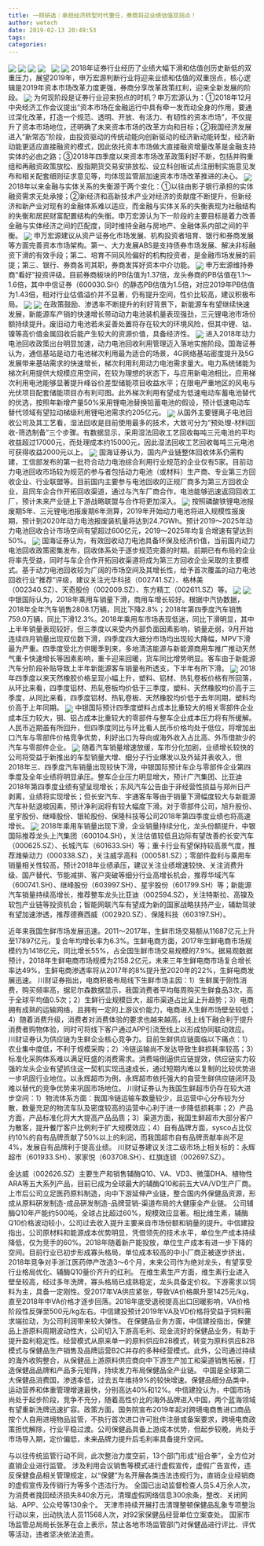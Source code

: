 ```yaml
---
title: 一财研选｜承担经济转型时代重任，券商将迎业绩估值双拐点！
author: wetech
date: 2019-02-13 20:49:53
tags: 
categories: 
---
```


<!-- more -->
<img align="center" border="0" src="https://imgcdn.yicai.com/uppics/images/2019/02/87b64775ab53033044c388ac6cb465b2.jpg" />
<img align="center" border="0" src="https://imgcdn.yicai.com/uppics/images/2019/02/fe42e62293ec131d5a9c817001d5ffde.jpg" />

<img align="center" border="0" src="https://imgcdn.yicai.com/uppics/images/2019/02/7ac523d0ac2bd324bf7d866b30f124dd.jpg" />

<img align="center" border="0" src="https://imgcdn.yicai.com/uppics/images/2019/02/310d27af338305e859106daf168469c6.jpg" />
 
<img align="center" border="0" src="https://imgcdn.yicai.com/uppics/images/2019/02/0dccc724fbc24f7d11ebde39e164b1cc.jpg" />

<img align="center" border="0" src="https://imgcdn.yicai.com/uppics/images/2019/02/2a2187813d7e8bb2462fed5b48eb7b60.jpg" />
2018年证券行业经历了业绩大幅下滑和估值创历史新低的双重压力，展望2019年，申万宏源判断行业将迎来业绩和估值的双重拐点，核心逻辑是2019年资本市场改革力度更强，券商分享改革政策红利，迎来全新发展的阶段。
<img align="center" border="0" src="https://imgcdn.yicai.com/uppics/images/2019/02/f12c7c499621b34ecfac23ff99aab46d.jpg" />
为何现阶段是证券行业迎来拐点的时机？申万宏源认为：①2018年12月中央经济工作会议提出“资本市场在金融运行中具有牵一发而动全身的作用，要通过深化改革，打造一个规范、透明、开放、有活力、有韧性的资本市场”，不仅提升了资本市场地位，还明确了未来资本市场的改革方向和目标；②我国经济发展进入“新常态”阶段，由投资驱动的传统动能向创新驱动的经济新动能转型，经济新动能更适应直接融资的模式，因此依托资本市场做大直接融资增量改革是金融支持实体的必由之路；③2018年四季度以来资本市场改革政策利好不断，包括并购重组和再融资政策放松、股指期货交易安排放松、设立科创板试点注册制实施意见发布和相关配套细则征求意见等，均体现监管层加速资本市场改革推进的决心。
<img align="center" border="0" src="https://imgcdn.yicai.com/uppics/images/2019/02/1de64b601e7bcc9f4358f226d30ada65.jpg" />
2018年以来金融与实体关系的失衡源于两个变化：①以往由影子银行承担的实体融资需求无处承接；②新经济和高新技术产业对经济的贡献度不断提升，但新经济和新产业对现有的金融体系难以适应，而金融与实体关系的失衡表现为社融结构的失衡和居民财富配置结构的失衡。申万宏源认为下一阶段的主要目标是着力改善金融与实体经济之间的匹配度，同时维持金融与房地产、金融体系内部之间的平衡。
<img align="center" border="0" src="https://imgcdn.yicai.com/uppics/images/2019/02/ed3a2982bf26ab3316a5cc5d07e5faea.jpg" />
申万宏源建议从资产证券化市场发展、机构投资者培育、银行和券商发展等方面完善资本市场架构。第一、大力发展ABS是支持债券市场发展、解决非标融资下滑的有效手段；第二、培育不同风险偏好的机构投资者，是金融市场发展的前提；第三、银行、券商各司其职，券商发挥好资本中介功能。
<img align="center" border="0" src="https://imgcdn.yicai.com/uppics/images/2019/02/27aaae4eaad56bf0f054b85aeb605207.jpg" />
申万宏源维持券商“看好”投资评级。目前券商板块的PB估值为1.37倍，龙头券商的PB估值在1.1～1.6倍，其中中信证券（600030.SH）的静态PB估值为1.5倍，对应2019年PB估值为1.43倍，相对行业估值溢价并不显著，仍有提升空间，性价比较高，建议积极布局。
<img align="center" border="0" src="https://imgcdn.yicai.com/uppics/images/2019/02/ba221a92aa1f137050dc9b4ece4f9824.jpg" />

<img align="center" border="0" src="https://imgcdn.yicai.com/uppics/images/2019/02/d998d940b354402ac1ebf35b6d8f53f2.jpg" />
在政策鼓励、渗透率不断提升的利好背景下，新能源车有望继续快速发展，新能源车产销的快速增长带动动力电池装机量表现强劲，三元锂电池市场份额持续提升。废旧动力电池若未妥善处置将存在较大的环境风险，但其中锂、钴、镍等高价值金属回收后能产生较大的资源价值，具备经济性。
<img align="center" border="0" src="https://imgcdn.yicai.com/uppics/images/2019/02/8b24729ab3309791d00c09b005ed2a98.jpg" />
进入2018年动力电池回收政策出台明显加速，动力电池回收利用管理迈入落地实施阶段。国海证券认为，通信基站是动力电池梯次利用最为适合的场景，4G网络基站密度提升及5G发展带来基站需求的快速增长，梯次利用利用动力电池需求量大。电力系统储能为梯次利用提供大规模应用空间，在较为理想的状态下，与应用新电池相比，应用梯次利用电池能够显著提升峰谷价差型储能项目收益水平；在限电严重地区的风电与光伏项目配套储能项目亦有利可图。此外梯次利用有望成为低速电动车蓄电池替代的优选，按照年新增产量50%采用锂电池替换铅蓄电池的假设，预计低速电动车替代领域有望拉动梯级利用锂电池需求约205亿元。
<img align="center" border="0" src="https://imgcdn.yicai.com/uppics/images/2019/02/cc1e147ba0757baf71a44067807e84e5.jpg" />
从国外主要锂离子电池回收公司及其工艺看，湿法回收是目前使用最多的技术，大致可分为“预处理-材料回收-筛选制备”三个步骤。有数据显示，采用湿法回收工艺回收每吨三元电池的平均收益超过17000元，而处理成本约15000元，因此湿法回收工艺回收每吨三元电池可获得收益2000元以上。
<img align="center" border="0" src="https://imgcdn.yicai.com/uppics/images/2019/02/a6063689285e784ba68eb9283a161d7d.jpg" />
国海证券认为，国内产业链整体回收体系仍需构建，工信部发布的第一批符合动力电池综合利用行业规范的企业仅有5家。目前动力电池回收市场较为规范的参与者包括动力电池（或材料）生产商、专业第三方回收企业、行业联盟等。目前国内主要参与电池回收的正规厂商多为第三方回收企业，且同车企合作开拓回收渠道，通过与汽车厂商合作，电池能够迅速返回回收工厂，预计未来产业链上下游战略联盟与合作将更加深入。
<img align="center" border="0" src="https://imgcdn.yicai.com/uppics/images/2019/02/964a50d7fd64918d35fe025215e96eb1.jpg" />
按照磷酸铁锂电池报废期5年、三元锂电池报废期6年测算，2019年开始动力电池将进入规模性报废期，预计到2020年动力电池报废装机量将达到24.7GWh。预计2019～2025年动力电池回收合计市场空间有望超过600亿元，2019～2025年均复合增速有望达到50%。
<img align="center" border="0" src="https://imgcdn.yicai.com/uppics/images/2019/02/4c195877a2e92a25cc51f233ee090e81.jpg" />
国海证券认为，有效回收动力电池具备环保及经济价值，当前国内动力电池回收政策密集发布，回收体系处于逐步规范完善的时期。前期已有布局的企业将率先受益，同时与车企合作开拓回收渠道将成为第三方回收企业采取的主要模式。基于动力电池回收较为广阔的市场空间及其增长性，给予首次覆盖的动力电池回收行业“推荐”评级，建议关注光华科技（002741.SZ）、格林美（002340.SZ）、天奇股份（002009.SZ）、东方精工（002611.SZ）等。
<img align="center" border="0" src="https://imgcdn.yicai.com/uppics/images/2019/02/10a42dbfc56742dc01afb51443e34218.jpg" />

<img align="center" border="0" src="https://imgcdn.yicai.com/uppics/images/2019/02/e258d269f4a8443283319471abf3ac08.jpg" />
中银国际认为，2018年乘用车销量下滑，商用车增长较好。根据中汽协数据，2018年全年汽车销售2808.1万辆，同比下降2.8%；2018年第四季度汽车销售759.0万辆，同比下滑12.3%。2018年乘用车市场表现低迷，同比下滑明显，其中上半年销量表现较好，但三季度以来受内外部负面因素影响，销量走弱，9月开始连续四月销量出现双位数下滑，四季度四大细分市场均出现较大降幅，MPV下滑最为严重。四季度受北方供暖季到来，多地清洁能源与新能源商用车推广推动天然气重卡快速增长等因素影响，重卡迎来回暖，货车同比增势明显。客车由于新能源汽车分阶段补贴导致上半年新能源客车销量有所透支，下半年有所下滑。
<img align="center" border="0" src="https://imgcdn.yicai.com/uppics/images/2019/02/66a996e7bb6259319d31670d62720b44.jpg" />
2018年四季度以来天然橡胶价格呈现小幅上升，塑料、铝材、热轧卷板价格有所回落，从环比来看，四季度铝材、热轧卷板均价低于三季度，塑料、天然橡胶均价高于三季度，从同比来看，四季度铝材、热轧卷板、天然橡胶均价低于去年同期，塑料均价高于上年同期。
<img align="center" border="0" src="https://imgcdn.yicai.com/uppics/images/2019/02/13654384c2fb3e3fe9cac87814b7e5eb.jpg" />
中银国际预计四季度塑料占成本比重较大的相关零部件企业成本压力较大，钢、铝占成本比重较大的零部件与整车企业成本压力将有所缓解。人民币近期虽有所回升，但四季度同比与环比看人民币价格均处于低位，将增加出口汽车与零部件价格竞争优势，利好出口为导向或海外收入占比高、外币借款少的汽车与零部件企业。
<img align="center" border="0" src="https://imgcdn.yicai.com/uppics/images/2019/02/767f264378efc2884ba0c2a451e59af4.jpg" />
随着汽车销量增速放缓，车市分化加剧，业绩增长较快的公司将受益于新推出的车型销量大增、细分子行业爆发以及外延并表收入，但2018年三、四季度汽车销量出现较快下滑，中银国际预计车企与零部件企业第四季度及全年业绩将明显承压。整车企业压力明显增大，预计广汽集团、比亚迪2018年第四季度业绩有望呈现增长；东风汽车公告由于非经营性损益与郑州日产剥离，业绩将实现增长；但长安汽车、宇通客车等由于销量下滑幅度较大与新能源汽车补贴退坡因素，预计净利润将有较大幅度下滑。对于零部件公司，旭升股份、星宇股份、继峰股份、银轮股份、保隆科技等公司2018年第四季度业绩也将高速增长。
<img align="center" border="0" src="https://imgcdn.yicai.com/uppics/images/2019/02/d2c14e84dfd62a5cc8c20bcde835018c.jpg" />
2018年乘用车销量出现下滑，企业销量持续分化，龙头份额提升，中银国际推荐龙头上汽集团（600104.SH），关注估值较低且边际有望改善的长安汽车（000625.SZ）、长城汽车（601633.SH）等；重卡行业有望保持较高景气度，推荐潍柴动力（000338.SZ），关注威孚高科（000581.SZ）；零部件盈利与乘用车销量相关性较高，预计2018年业绩承压，建议关注业绩增速较快、关注消费升级、国产替代、节能减排、客户突破等细分行业高增长机会，推荐华域汽车（600741.SH）、继峰股份（603997.SH）、星宇股份（601799.SH）等；新能源汽车销量持续高增长，推荐整车龙头比亚迪（002594.SZ），关注特斯拉、高镍及软包产业链等投资机会；智能网联汽车有望成为新的国家战略扶持产业，辅助驾驶有望加速渗透，推荐德赛西威（002920.SZ）、保隆科技（603197.SH）。

近年来我国生鲜市场发展迅速。2011～2017年，生鲜市场交易额从11687亿元上升至17897亿元，复合年均增长率为6.3%。生鲜电商方面，2017年生鲜电商市场规模约为1418亿元，同比增长55%，占全国生鲜市场交易规模的7.9%。据易观数据预计，2018年生鲜电商市场规模为2158.2亿元，未来三年生鲜电商市场复合增长率达49%，生鲜电商渗透率将从2017年的8%提升至2020年的22%，生鲜电商发展迅速。
川财证券指出，电商积极布局线下生鲜市场主因：1）生鲜属于刚性消费，购买频率高，据尼尔森数据显示，我国消费者平均每周购买生鲜食品3次，高于全球平均值0.5次；2）生鲜行业规模巨大，超市渠道占比呈上升趋势；3）电商拥有成熟的运输网络，且拥有一定的上游议价能力，电商进入生鲜市场壁垒较低；4）随着消费升级，消费者对消费体验的要求也越来越高，线上线下融合利于提升消费者购物体验，同时可将线下客户通过APP引流至线上以形成协同联动效应。
川财证券认为供应链为生鲜企业核心竞争力。目前生鲜供应链面临以下痛点：1）农业集中度低，不利于规模采购；2）冷链运输尚不发达导致生鲜损耗率较高；3）标准化采购体系难以满足旺盛的消费需求。消费端倒逼供应链提效，供应链实力较强的龙头企业有望抓住这一契机实现迅速成长，通过短期内难以复制的比较优势进一步巩固行业地位。以永辉超市为例，永辉超市依托强大的自营生鲜供应链闭环及难以替代的竞争优势来巩固市场地位。
川财证券认为我国生鲜超市仍存在较大进步空间：1）物流体系方面：我国冷链运输车数量较少，且运营中心分布较为分散，数量充足的物流车队及密度较高的运营中心利于进一步降低损耗率；2）产品方面，产品标准化将大大提高产品品质；3）渠道方面，我国生鲜超市大部分客户为散客，提升餐厅客户比例利于扩大规模效应；4）自有品牌方面，sysco占比仅约10%的自有品牌贡献了50%以上的利润，而我国超市自有品牌贡献率尚不足4%，发展自有品牌利于提高业绩。
川财证券建议关注二级市场上相关标的：永辉超市（601933.SH）、家家悦（603708.SH）、红旗连锁（002697.SZ）。

金达威（002626.SZ）主要生产和销售辅酶Q10、VA、VD3、微藻DHA、植物性ARA等五大系列产品，目前已成为全球最大的辅酶Q10和前五大VA/VD生产厂商。上市后公司立足医药原料制造，向中下游延伸产业链，整合国内外保健品资源，形成从原料硏发制造-成品硏发制造-品牌营销-渠道布局的大健康全产业链。
公司辅酶Q10年产能约500吨，全球占比超过60%，规模效应显著。相比维生素，辅酶Q10价格波动较小，公司过去收入提升主要来自市场份额和销量的提升。中信建投指出，公司原材料和能源成本优势明显，凭借领先的技术水平，单位生产成本持续降低，仅为竞手的60%。2018年随着新产能投放，单位生产成本有进一步下降的空间。目前行业已初步形成寡头格局，单位成本较高的中小厂商正被逐步挤出，2018年竞争对手浙江医药停产改造3～6个月，未来公司作为绝对龙头，有望享受行业格局优化、辅酶Q10量价齐升的红利。
在维生素生产方面，维生素行业进入壁垒较高，经过多年洗牌，寡头格局已成熟稳定，龙头具备定价权。下游需求以饲料为主，具备一定刚性。受2017年VA供应紧张，导致VA价格飙升至1425元/kg，直至2018年中VA价格才逐步回落。2018年底受退税提高出口回暖影响，VA价格阶段性反弹至500元/kg左右。中信建投预计2019年VA及VD价格将受益于饲料需求端拉动，为公司利润带来较大弹性。
在保健品业务方面，中信建投指出，保健品上游原料周期波动性大，公司切入下游高毛利、现金流好的保健品业务，有助于提升盈利稳定性。经营模式从原来单一的原料供应B2B模式，转变为原料供应B2B模式与保健品生产销售及品牌运营B2C并存的多种经营模式。此外，公司通过持续的海外收购整合，从保健品上游原料供应商向中下游生产加工和渠道销售拓展，打造保健品品牌和产品多元矩阵，持续发力布局保健品全产业链。
中国是全球第二大保健品消费国，渗透率低，过去五年维持9%的较快增速。保健品细分品类中，运动营养和体重管理增速最快，分别高达40%和12%。中信建投认为，中国市场尚处于起步阶段，竞争不充分，随着高性价比的海外品牌进入中国，两个蓝海领域有望重新洗牌迅速扩容。政策方面，国务院宣布2019年起对跨境电商售进口商品按个人自用进境物品监管，不执行首次进口许可批件注册或备案要求，跨境电商政策担忧解除，行业平稳过渡。公司保健品具备上游成本优势，但起步较晚，尚处于市场导入期，定价偏低，未来品牌力提升后毛利率具备提升空间。
 
 
 
 
与以往传统监管行动不同，此次整治力度空前，13个部门形成“组合拳”，全方位对直销企业进行监管。
涉及利用会议销售等模式进行虚假宣传，虚假广告宣传，违反保健食品相关管理规定，以“保健”为名开展各类违法违规行为，直销企业经销商的虚假宣传及传销行为等多个违法行为。
全国已出动监督检查人员5.4万余人次，为消费者挽回经济损失840余万元，清理虚假网络信息300余条，整改、关闭网站、APP、公众号等130余个。
天津市持续开展打击清理整顿保健品乱象专项整治行动以来，出动执法人员11568人次，对92家保健品经营单位立案查处。
国家市场监管总局局长张茅在会上表示，禁止各地市场监管部门对保健品进行评比、评优等活动，违者坚决依法追责。
